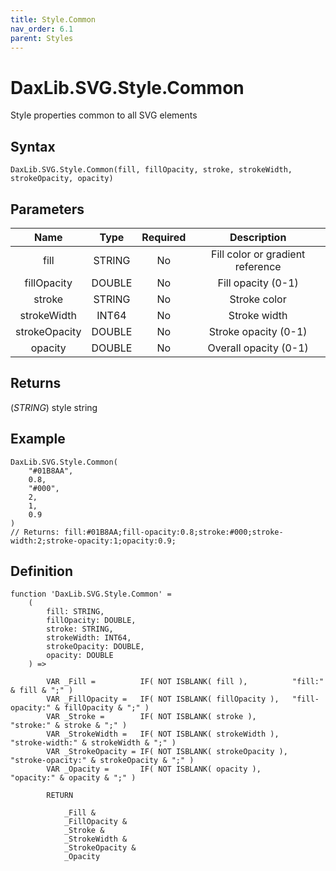 ```yaml
---
title: Style.Common
nav_order: 6.1
parent: Styles
---
```


# DaxLib.SVG.Style.Common

Style properties common to all SVG elements

## Syntax

```dax
DaxLib.SVG.Style.Common(fill, fillOpacity, stroke, strokeWidth, strokeOpacity, opacity)
```

## Parameters

| Name         | Type   | Required | Description                          |
|:---:|:---:|:---:|:---:|
| fill         | STRING | No       | Fill color or gradient reference     |
| fillOpacity  | DOUBLE | No       | Fill opacity (0-1)                   |
| stroke       | STRING | No       | Stroke color                         |
| strokeWidth  | INT64  | No       | Stroke width                         |
| strokeOpacity| DOUBLE | No       | Stroke opacity (0-1)                 |
| opacity      | DOUBLE | No       | Overall opacity (0-1)                |

## Returns

(*STRING*) style string

## Example

```dax
DaxLib.SVG.Style.Common(
	"#01B8AA", 
	0.8, 
	"#000", 
	2, 
	1, 
	0.9
)
// Returns: fill:#01B8AA;fill-opacity:0.8;stroke:#000;stroke-width:2;stroke-opacity:1;opacity:0.9;
```

## Definition

```dax
function 'DaxLib.SVG.Style.Common' = 
    (
        fill: STRING,
        fillOpacity: DOUBLE,
        stroke: STRING,
        strokeWidth: INT64,
        strokeOpacity: DOUBLE,
        opacity: DOUBLE
    ) =>

        VAR _Fill =          IF( NOT ISBLANK( fill ),          "fill:" & fill & ";" )
        VAR _FillOpacity =   IF( NOT ISBLANK( fillOpacity ),   "fill-opacity:" & fillOpacity & ";" )
        VAR _Stroke =        IF( NOT ISBLANK( stroke ),        "stroke:" & stroke & ";" )
        VAR _StrokeWidth =   IF( NOT ISBLANK( strokeWidth ),   "stroke-width:" & strokeWidth & ";" )
        VAR _StrokeOpacity = IF( NOT ISBLANK( strokeOpacity ), "stroke-opacity:" & strokeOpacity & ";" )
        VAR _Opacity =       IF( NOT ISBLANK( opacity ),       "opacity:" & opacity & ";" )

        RETURN

            _Fill &
            _FillOpacity &
            _Stroke &
            _StrokeWidth &
            _StrokeOpacity &
            _Opacity 
```
